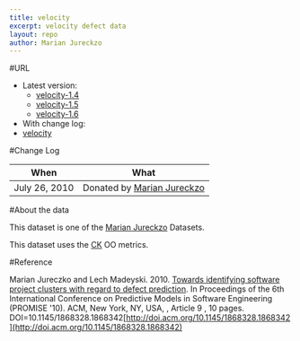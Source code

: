```yaml
---
title: velocity
excerpt: velocity defect data
layout: repo
author: Marian Jureckzo
---
```



#URL

  * Latest version:
    * [velocity-1.4](https://terapromise.csc.ncsu.edu:8443/svn/repo/defect/ck/velocity/velocity-1.4.csv)
    * [velocity-1.5](https://terapromise.csc.ncsu.edu:8443/svn/repo/defect/ck/velocity/velocity-1.6.csv)
    * [velocity-1.6](https://terapromise.csc.ncsu.edu:8443/svn/repo/defect/ck/velocity/velocity-1.6.csv)
  * With change log:
   * [velocity](https://terapromise.csc.ncsu.edu:8443/svn/repo/defect/ck/velocity/)

#Change Log

When | What---- | ----
July 26, 2010 | Donated by [Marian Jureckzo](MarianJureczko)

#About the data

This dataset is one of the [Marian Jureckzo](MarianJureczko) Datasets.

This dataset uses the [CK](Chidamber) OO metrics.

#Reference

Marian Jureczko and Lech Madeyski. 2010. [Towards identifying software project clusters with regard to defect prediction](http://dl.acm.org/citation.cfm?id=1868328.1868342&coll=DL&dl=GUIDE&CFID=96280125&CFTOKEN=47274353). In
Proceedings of the 6th International Conference on Predictive
Models in Software Engineering (PROMISE '10). ACM, New York,
NY, USA, , Article 9 , 10 pages. DOI=10.1145/1868328.1868342[http://doi.acm.org/10.1145/1868328.1868342](http://doi.acm.org/10.1145/1868328.1868342)